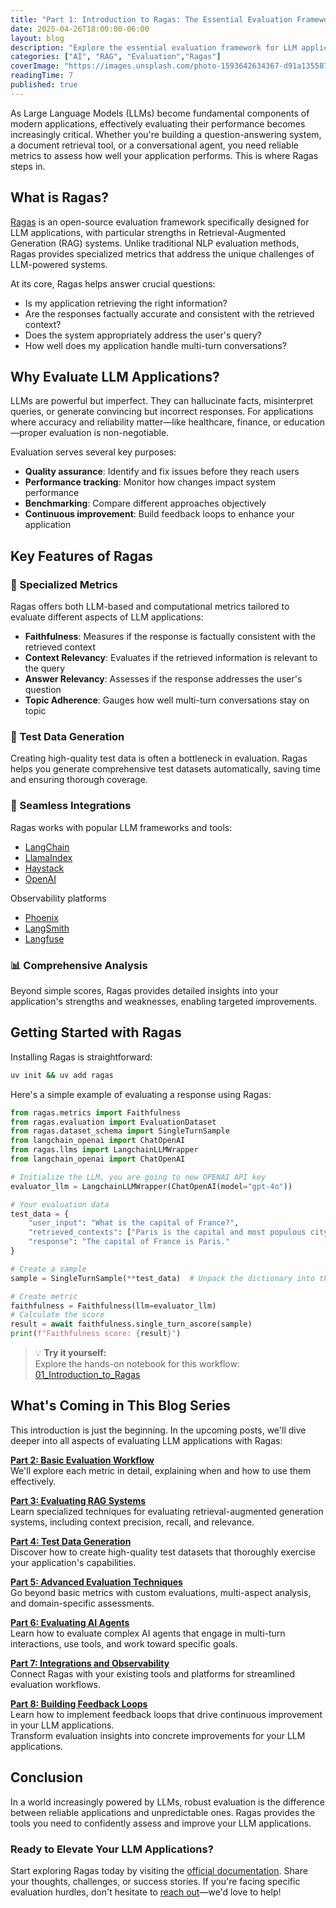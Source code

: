 ```yaml
---
title: "Part 1: Introduction to Ragas: The Essential Evaluation Framework for LLM Applications"
date: 2025-04-26T18:00:00-06:00
layout: blog
description: "Explore the essential evaluation framework for LLM applications with Ragas. Learn how to assess performance, ensure accuracy, and improve reliability in Retrieval-Augmented Generation systems."
categories: ["AI", "RAG", "Evaluation","Ragas"]
coverImage: "https://images.unsplash.com/photo-1593642634367-d91a135587b5?q=80&w=1770&auto=format&fit=crop&ixlib=rb-4.0.3"
readingTime: 7
published: true
---
```


As Large Language Models (LLMs) become fundamental components of modern applications, effectively evaluating their performance becomes increasingly critical. Whether you're building a question-answering system, a document retrieval tool, or a conversational agent, you need reliable metrics to assess how well your application performs. This is where Ragas steps in.

## What is Ragas?

[Ragas](https://docs.ragas.io/en/stable/) is an open-source evaluation framework specifically designed for LLM applications, with particular strengths in Retrieval-Augmented Generation (RAG) systems. Unlike traditional NLP evaluation methods, Ragas provides specialized metrics that address the unique challenges of LLM-powered systems.

At its core, Ragas helps answer crucial questions:
- Is my application retrieving the right information?
- Are the responses factually accurate and consistent with the retrieved context?
- Does the system appropriately address the user's query?
- How well does my application handle multi-turn conversations?

## Why Evaluate LLM Applications?

LLMs are powerful but imperfect. They can hallucinate facts, misinterpret queries, or generate convincing but incorrect responses. For applications where accuracy and reliability matter—like healthcare, finance, or education—proper evaluation is non-negotiable.

Evaluation serves several key purposes:
- **Quality assurance**: Identify and fix issues before they reach users
- **Performance tracking**: Monitor how changes impact system performance
- **Benchmarking**: Compare different approaches objectively
- **Continuous improvement**: Build feedback loops to enhance your application

## Key Features of Ragas

### 🎯 Specialized Metrics
Ragas offers both LLM-based and computational metrics tailored to evaluate different aspects of LLM applications:

- **Faithfulness**: Measures if the response is factually consistent with the retrieved context
- **Context Relevancy**: Evaluates if the retrieved information is relevant to the query
- **Answer Relevancy**: Assesses if the response addresses the user's question
- **Topic Adherence**: Gauges how well multi-turn conversations stay on topic

### 🧪 Test Data Generation
Creating high-quality test data is often a bottleneck in evaluation. Ragas helps you generate comprehensive test datasets automatically, saving time and ensuring thorough coverage.

### 🔗 Seamless Integrations
Ragas works with popular LLM frameworks and tools:
- [LangChain](https://www.langchain.com/)
- [LlamaIndex](https://www.llamaindex.ai/)
- [Haystack](https://haystack.deepset.ai/)
- [OpenAI](https://openai.com/)

Observability platforms 
- [Phoenix](https://phoenix.arize.com/)
- [LangSmith](https://python.langchain.com/docs/introduction/)
- [Langfuse](https://www.langfuse.com/)

### 📊 Comprehensive Analysis
Beyond simple scores, Ragas provides detailed insights into your application's strengths and weaknesses, enabling targeted improvements.

## Getting Started with Ragas

Installing Ragas is straightforward:

```bash
uv init && uv add ragas
```

Here's a simple example of evaluating a response using Ragas:

```python
from ragas.metrics import Faithfulness
from ragas.evaluation import EvaluationDataset
from ragas.dataset_schema import SingleTurnSample
from langchain_openai import ChatOpenAI
from ragas.llms import LangchainLLMWrapper
from langchain_openai import ChatOpenAI

# Initialize the LLM, you are going to new OPENAI API key
evaluator_llm = LangchainLLMWrapper(ChatOpenAI(model="gpt-4o")) 

# Your evaluation data
test_data = {
    "user_input": "What is the capital of France?",
    "retrieved_contexts": ["Paris is the capital and most populous city of France."],
    "response": "The capital of France is Paris."
}

# Create a sample
sample = SingleTurnSample(**test_data)  # Unpack the dictionary into the constructor

# Create metric
faithfulness = Faithfulness(llm=evaluator_llm)
# Calculate the score
result = await faithfulness.single_turn_ascore(sample)
print(f"Faithfulness score: {result}")
```

> 💡 **Try it yourself:**  
> Explore the hands-on notebook for this workflow:  
> [01_Introduction_to_Ragas](https://github.com/mafzaal/intro-to-ragas/blob/master/01_Introduction_to_Ragas.ipynb)

## What's Coming in This Blog Series

This introduction is just the beginning. In the upcoming posts, we'll dive deeper into all aspects of evaluating LLM applications with Ragas:

**[Part 2: Basic Evaluation Workflow](/blog/basic-evaluation-workflow-with-ragas/)**  
We'll explore each metric in detail, explaining when and how to use them effectively.

**[Part 3: Evaluating RAG Systems](/blog/evaluating-rag-systems-with-ragas/)**  
Learn specialized techniques for evaluating retrieval-augmented generation systems, including context precision, recall, and relevance.

**[Part 4: Test Data Generation](/blog/generating-test-data-with-ragas/)**  
Discover how to create high-quality test datasets that thoroughly exercise your application's capabilities.

**[Part 5: Advanced Evaluation Techniques](/blog/advanced-metrics-and-customization-with-ragas)**  
Go beyond basic metrics with custom evaluations, multi-aspect analysis, and domain-specific assessments.

**[Part 6: Evaluating AI Agents](/blog/evaluating-ai-agents-with-ragas/)**  
Learn how to evaluate complex AI agents that engage in multi-turn interactions, use tools, and work toward specific goals.

**[Part 7: Integrations and Observability](/blog/integrations-and-observability-with-ragas/)**  
Connect Ragas with your existing tools and platforms for streamlined evaluation workflows.

**[Part 8: Building Feedback Loops](/blog/building-feedback-loops-with-ragas/)**  
Learn how to implement feedback loops that drive continuous improvement in your LLM applications.  
Transform evaluation insights into concrete improvements for your LLM applications.

## Conclusion

In a world increasingly powered by LLMs, robust evaluation is the difference between reliable applications and unpredictable ones. Ragas provides the tools you need to confidently assess and improve your LLM applications.

### Ready to Elevate Your LLM Applications?

Start exploring Ragas today by visiting the [official documentation](https://docs.ragas.io/en/stable/). Share your thoughts, challenges, or success stories. If you're facing specific evaluation hurdles, don't hesitate to [reach out](https://www.linkedin.com/in/muhammadafzaal/)—we'd love to help!

